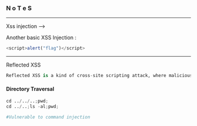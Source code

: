 ### N o T e S

---

Xss injection --> <script> alert `xss` </script>

Another basic XSS Injection :

```js
<script>alert("flag")</script>
```

---

Reflected XSS

```py
Reflected XSS is a kind of cross-site scripting attack, where malicious script is injected into websites that are trusted or otherwise benign.
```

#### Directory Traversal 

```py
cd ../../..;pwd;
cd ../..;ls -al;pwd;

#Vulnerable to command injection
```
